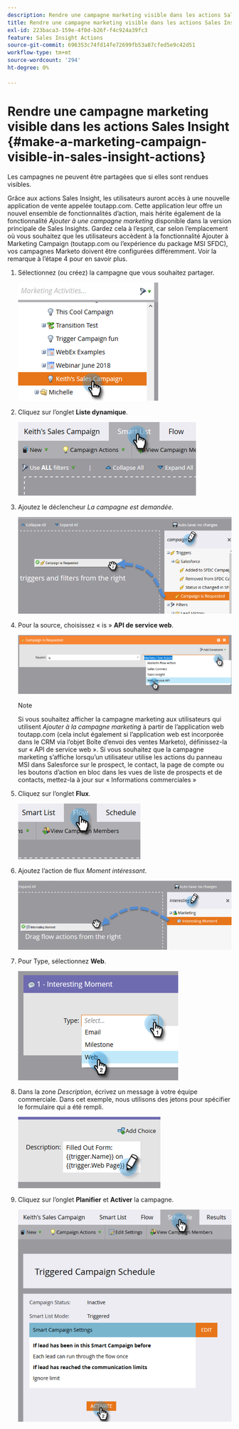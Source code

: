 ```yaml
---
description: Rendre une campagne marketing visible dans les actions Sales Insight - Documents Marketo - Documentation du produit
title: Rendre une campagne marketing visible dans les actions Sales Insight
exl-id: 223baca3-159e-4f0d-b26f-f4c924a39fc3
feature: Sales Insight Actions
source-git-commit: 696353c74fd14fe72699fb53a87cfed5e9c42d51
workflow-type: tm+mt
source-wordcount: '294'
ht-degree: 0%

---
```


# Rendre une campagne marketing visible dans les actions Sales Insight {#make-a-marketing-campaign-visible-in-sales-insight-actions}

Les campagnes ne peuvent être partagées que si elles sont rendues visibles.

Grâce aux actions Sales Insight, les utilisateurs auront accès à une nouvelle application de vente appelée toutapp.com. Cette application leur offre un nouvel ensemble de fonctionnalités d’action, mais hérite également de la fonctionnalité _Ajouter à une campagne marketing_ disponible dans la version principale de Sales Insights. Gardez cela à l’esprit, car selon l’emplacement où vous souhaitez que les utilisateurs accèdent à la fonctionnalité Ajouter à Marketing Campaign (toutapp.com ou l’expérience du package MSI SFDC), vos campagnes Marketo doivent être configurées différemment. Voir la remarque à l’étape 4 pour en savoir plus.

1. Sélectionnez (ou créez) la campagne que vous souhaitez partager.

   ![](assets/make-a-marketing-campaign-visible-sia-1.png)

1. Cliquez sur l’onglet **Liste dynamique**.

   ![](assets/make-a-marketing-campaign-visible-sia-2.png)

1. Ajoutez le déclencheur _La campagne est demandée_.

   ![](assets/make-a-marketing-campaign-visible-sia-3.png)

1. Pour la source, choisissez « is » **API de service web**.

   ![](assets/make-a-marketing-campaign-visible-sia-4.png)

   >[!NOTE]
   >
   >Si vous souhaitez afficher la campagne marketing aux utilisateurs qui utilisent _Ajouter à la campagne marketing_ à partir de l’application web toutapp.com (cela inclut également si l’application web est incorporée dans le CRM via l’objet Boîte d’envoi des ventes Marketo), définissez-la sur « API de service web ». Si vous souhaitez que la campagne marketing s’affiche lorsqu’un utilisateur utilise les actions du panneau MSI dans Salesforce sur le prospect, le contact, la page de compte ou les boutons d’action en bloc dans les vues de liste de prospects et de contacts, mettez-la à jour sur « Informations commerciales »

1. Cliquez sur l’onglet **Flux**.

   ![](assets/make-a-marketing-campaign-visible-sia-5.png)

1. Ajoutez l’action de flux _Moment intéressant_.

   ![](assets/make-a-marketing-campaign-visible-sia-6.png)

1. Pour Type, sélectionnez **Web**.

   ![](assets/make-a-marketing-campaign-visible-sia-7.png)

1. Dans la zone _Description_, écrivez un message à votre équipe commerciale. Dans cet exemple, nous utilisons des jetons pour spécifier le formulaire qui a été rempli.

   ![](assets/make-a-marketing-campaign-visible-sia-8.png)

1. Cliquez sur l’onglet **Planifier** et **Activer** la campagne.

   ![](assets/make-a-marketing-campaign-visible-sia-9.png)

